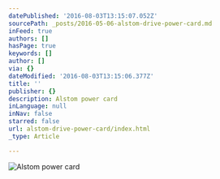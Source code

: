 ```yaml
---
datePublished: '2016-08-03T13:15:07.052Z'
sourcePath: _posts/2016-05-06-alstom-drive-power-card.md
inFeed: true
authors: []
hasPage: true
keywords: []
author: []
via: {}
dateModified: '2016-08-03T13:15:06.377Z'
title: ''
publisher: {}
description: Alstom power card
inLanguage: null
inNav: false
starred: false
url: alstom-drive-power-card/index.html
_type: Article

---
```

![Alstom power card](https://the-grid-user-content.s3-us-west-2.amazonaws.com/90b4c4c0-a7d8-468e-a281-d50e93d18354.jpg)